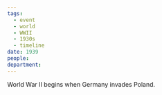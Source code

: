 ```yaml
---
tags:
  - event
  - world
  - WWII
  - 1930s
  - timeline
date: 1939
people: 
department:
---
```

<span
	  class='ob-timelines' 
	  data-date='1939'  
	  data-class='red'> 
</span>


World War II begins when Germany invades Poland.